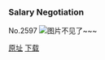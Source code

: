 ### Salary Negotiation
No.2597
![图片不见了~~~](https://imgs.xkcd.com/comics/salary_negotiation.png)

[原址](https://xkcd.com//2597) [下载](https://imgs.xkcd.com/comics/salary_negotiation.png)

